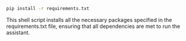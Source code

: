 
```sh
pip install -r requirements.txt
```
This shell script installs all the necessary packages specified in the requirements.txt file, ensuring that all dependencies are met to run the assistant.
